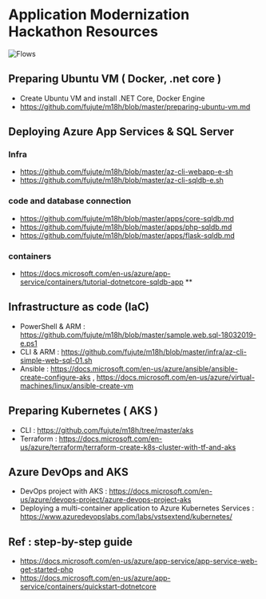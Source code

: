 # Application Modernization Hackathon Resources
![Flows](https://github.com/fujute/m18h/blob/master/imgs/lab-flows.png)
## Preparing Ubuntu VM ( Docker, .net core )
* Create Ubuntu VM and install  .NET Core, Docker Engine
* https://github.com/fujute/m18h/blob/master/preparing-ubuntu-vm.md
## Deploying Azure App Services & SQL Server
###  Infra
* https://github.com/fujute/m18h/blob/master/az-cli-webapp-e-sh
* https://github.com/fujute/m18h/blob/master/az-cli-sqldb-e.sh
### code and database connection
* https://github.com/fujute/m18h/blob/master/apps/core-sqldb.md
* https://github.com/fujute/m18h/blob/master/apps/php-sqldb.md
* https://github.com/fujute/m18h/blob/master/apps/flask-sqldb.md
### containers
* https://docs.microsoft.com/en-us/azure/app-service/containers/tutorial-dotnetcore-sqldb-app **

## Infrastructure as code (IaC) 
* PowerShell & ARM : https://github.com/fujute/m18h/blob/master/sample.web.sql-18032019-e.ps1
* CLI & ARM : https://github.com/fujute/m18h/blob/master/infra/az-cli-simple-web-sql-01.sh
* Ansible : https://docs.microsoft.com/en-us/azure/ansible/ansible-create-configure-aks , https://docs.microsoft.com/en-us/azure/virtual-machines/linux/ansible-create-vm

## Preparing Kubernetes ( AKS )
* CLI : https://github.com/fujute/m18h/tree/master/aks
* Terraform : https://docs.microsoft.com/en-us/azure/terraform/terraform-create-k8s-cluster-with-tf-and-aks
## Azure DevOps and AKS
* DevOps project with AKS : https://docs.microsoft.com/en-us/azure/devops-project/azure-devops-project-aks
* Deploying a multi-container application to Azure Kubernetes Services : https://www.azuredevopslabs.com/labs/vstsextend/kubernetes/

## Ref : step-by-step guide
* https://docs.microsoft.com/en-us/azure/app-service/app-service-web-get-started-php
* https://docs.microsoft.com/en-us/azure/app-service/containers/quickstart-dotnetcore 
